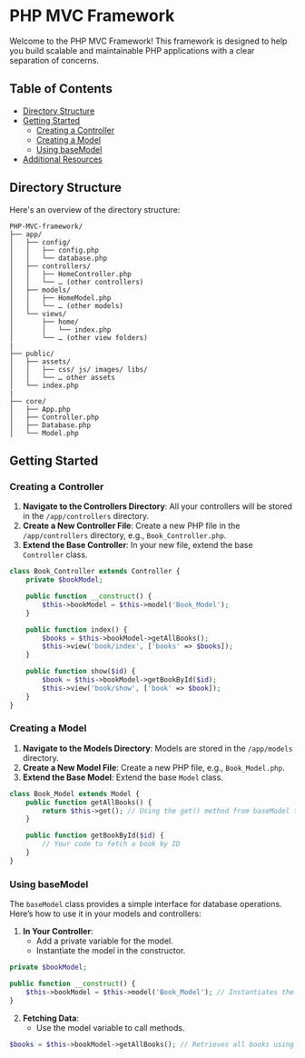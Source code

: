# PHP MVC Framework

Welcome to the PHP MVC Framework! This framework is designed to help you build scalable and maintainable PHP applications with a clear separation of concerns.

## Table of Contents

* [Directory Structure](#directory-structure)
* [Getting Started](#getting-started)
	+ [Creating a Controller](#creating-a-controller)
	+ [Creating a Model](#creating-a-model)
	+ [Using baseModel](#using-basemodel)
* [Additional Resources](#additional-resources)

## Directory Structure

Here's an overview of the directory structure:

```
PHP-MVC-framework/
├── app/
│   ├── config/
│   │   ├── config.php
│   │   └── database.php
│   ├── controllers/
│   │   ├── HomeController.php
│   │   └── … (other controllers)
│   ├── models/
│   │   ├── HomeModel.php
│   │   └── … (other models)
│   └── views/
│       ├── home/
│       │   └── index.php
│       └── … (other view folders)
|
├── public/
│   ├── assets/
│   │   ├── css/ js/ images/ libs/
│   │   └── … other assets
│   └── index.php
|
├── core/
│   ├── App.php
│   ├── Controller.php
│   ├── Database.php
│   └── Model.php
```

## Getting Started

### Creating a Controller

1. **Navigate to the Controllers Directory**: All your controllers will be stored in the `/app/controllers` directory.
2. **Create a New Controller File**: Create a new PHP file in the `/app/controllers` directory, e.g., `Book_Controller.php`.
3. **Extend the Base Controller**: In your new file, extend the base `Controller` class.

```php
class Book_Controller extends Controller {
    private $bookModel;

    public function __construct() {
        $this->bookModel = $this->model('Book_Model');
    }

    public function index() {
        $books = $this->bookModel->getAllBooks();
        $this->view('book/index', ['books' => $books]);
    }

    public function show($id) {
        $book = $this->bookModel->getBookById($id);
        $this->view('book/show', ['book' => $book]);
    }
}
```

### Creating a Model

1. **Navigate to the Models Directory**: Models are stored in the `/app/models` directory.
2. **Create a New Model File**: Create a new PHP file, e.g., `Book_Model.php`.
3. **Extend the Base Model**: Extend the base `Model` class.

```php
class Book_Model extends Model {
    public function getAllBooks() {
        return $this->get(); // Using the get() method from baseModel to fetch all books
    }

    public function getBookById($id) {
        // Your code to fetch a book by ID
    }
}
```

### Using baseModel

The `baseModel` class provides a simple interface for database operations. Here’s how to use it in your models and controllers:

1. **In Your Controller**:
   - Add a private variable for the model.
   - Instantiate the model in the constructor.

```php
private $bookModel;

public function __construct() {
    $this->bookModel = $this->model('Book_Model'); // Instantiates the model
}
```

2. **Fetching Data**:
   - Use the model variable to call methods.

```php
$books = $this->bookModel->getAllBooks(); // Retrieves all books using baseModel's get() method
```